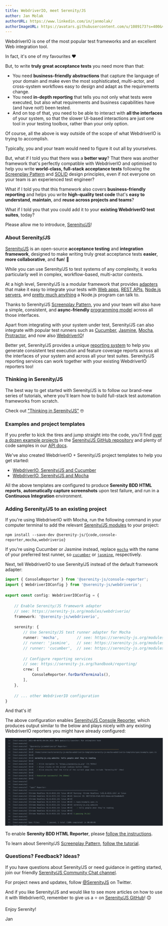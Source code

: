 ```yaml
---
title: WebdriverIO, meet Serenity/JS
author: Jan Molak
authorURL: https://www.linkedin.com/in/janmolak/
authorImageURL: https://avatars.githubusercontent.com/u/1089173?s=400&v=4
---
```


WebdriverIO is one of the most popular test frameworks and an excellent Web integration tool.

In fact, it's one of my favourites ❤️

But, to write **truly great acceptance tests** you need more than that:

- You need **business-friendly abstractions** that capture the language of your domain and make even the most sophisticated, multi-actor, and cross-system workflows easy to design and adapt as the requirements change.
- You need **in-depth reporting** that tells you not only what tests were executed, but also what requirements and business capabilities have (and have not!) been tested.
- And on top of that, you need to be able to interact with **all the interfaces** of your system, so that the slower UI-based interactions are just one tool in your testing toolbox, rather than your only option.

Of course, all the above is way outside of the scope of what WebdriverIO is trying to accomplish.

Typically, you and your team would need to figure it out all by yourselves.

But, what if I told you that there was a **better way**? That there was another framework that's perfectly compatible with WebdriverIO and optimised to help you write **world-class, full-stack acceptance tests** following the [Screenplay Pattern](https://serenity-js.org/handbook/design/screenplay-pattern.html) and [SOLID](https://en.wikipedia.org/wiki/SOLID) design principles, even if not everyone on your team is an experienced test engineer?

What if I told you that this framework also covers **business-friendly reporting** and helps you write **high-quality test code** that's **easy to understand**, **maintain**, and **reuse across projects and teams**?

What if I told you that you could add it to your **existing WebdriverIO test suites**, today?

Please allow me to introduce, [Serenity/JS](https://serenity-js.org)!

### About Serenity/JS

[Serenity/JS](https://serenity-js.org) is an open-source **acceptance testing** and **integration framework**, designed to make writing truly great acceptance tests **easier**, **more collaborative**, and **fun**! 🚀

While you can use Serenity/JS to test systems of any complexity, it works particularly well in complex, workflow-based, multi-actor contexts.

At a high level, Serenity/JS is a modular framework that provides [adapters](https://serenity-js.org/modules/) that make it easy to integrate your tests with [Web apps](https://serenity-js.org/modules/webdriverio/), [REST APIs](https://serenity-js.org/modules/rest/), [Node.js servers](https://serenity-js.org/modules/local-server/), and [pretty much anything](https://serenity-js.org/handbook/integration/architecture.html) a Node.js program can talk to.

Thanks to Serenity/JS [Screenplay Pattern](https://serenity-js.org/handbook/design/screenplay-pattern.html), you and your team will also have a simple, consistent, and **async-friendly** [programming model](https://serenity-js.org/handbook/thinking-in-serenity-js/index.html) across all those interfaces.

Apart from integrating with your system under test, Serenity/JS can also integrate with popular test runners such as [Cucumber](https://serenity-js.org/modules/cucumber/), [Jasmine](https://serenity-js.org/modules/jasmine/), [Mocha](https://serenity-js.org/modules/mocha/), [Protractor](https://serenity-js.org/modules/protractor/), and now also [WebdriverIO](https://serenity-js.org/modules/webdriverio/)!

Better yet, Serenity/JS provides a unique [reporting system](https://serenity-js.org/handbook/reporting/index.html) to help you generate consistent test execution and feature coverage reports across all the interfaces of your system and across all your test suites.
Serenity/JS reporting services can work together with your existing WebdriverIO reporters too!

### Thinking in Serenity/JS

The best way to get started with Serenity/JS is to follow our brand-new series of tutorials, where you'll learn how to build full-stack test automation frameworks from scratch.

Check out ["Thinking in Serenity/JS"](https://serenity-js.org/handbook/thinking-in-serenity-js/index.html) 🤓

### Examples and project templates

If you prefer to kick the tires and jump straight into the code, you'll find [over a dozen example projects](https://github.com/serenity-js/serenity-js/tree/master/examples) in the [Serenity/JS GitHub repository](https://github.com/serenity-js/serenity-js) and plenty of code samples in our [API docs](https://serenity-js.org/modules/webdriverio/).

We've also created WebdriverIO + Serenity/JS project templates to help you get started:
- [WebdriverIO, Serenity/JS and Cucumber](https://github.com/serenity-js/serenity-js-cucumber-webdriverio-template/)
- [WebdriverIO, Serenity/JS and Mocha](https://github.com/serenity-js/serenity-js-mocha-webdriverio-template/)

All the above templates are configured to produce **Serenity BDD HTML reports**, **automatically capture screenshots** upon test failure, and run in a **Continuous Integration** environment.

### Adding Serenity/JS to an existing project

If you're using WebdriverIO with Mocha, run the following command in your computer terminal to add the relevant [Serenity/JS modules](https://serenity-js.org/modules) to your project:

```shell
npm install --save-dev @serenity-js/{code,console-reporter,mocha,webdriverio}
```

If you're using Cucumber or Jasmine instead, replace [`mocha`](https://serenity-js.org/modules/mocha) with the name of your preferred test runner, so [`cucumber`](https://serenity-js.org/modules/cucumber) or [`jasmine`](https://serenity-js.org/modules/jasmine), respectively.

Next, tell WebdriverIO to use Serenity/JS instead of the default framework adapter:

```ts title=wdio.conf.ts
import { ConsoleReporter } from '@serenity-js/console-reporter';
import { WebdriverIOConfig } from '@serenity-js/webdriverio';

export const config: WebdriverIOConfig = {

    // Enable Serenity/JS framework adapter
    // see: https://serenity-js.org/modules/webdriverio/
    framework: '@serenity-js/webdriverio',

    serenity: {
        // Use Serenity/JS test runner adapter for Mocha
        runner: 'mocha',        // see: https://serenity-js.org/modules/mocha/
        // runner: 'jasmine',   // see: https://serenity-js.org/modules/jasmine/
        // runner: 'cucumber',  // see: https://serenity-js.org/modules/cucumber/

        // Configure reporting services
        // see: https://serenity-js.org/handbook/reporting/
        crew: [
            ConsoleReporter.forDarkTerminals(),
        ],
    },

    // ... other WebdriverIO configuration
}
```

And that's it!

The above configuration enables [Serenity/JS Console Reporter](https://serenity-js.org/modules/console-reporter), which produces output similar to the below and plays nicely with any existing WebdriverIO reporters you might have already configured:

![Serenity/JS Console Reporter output](assets/serenity-js-console-reporter-output.png)

To enable **Serenity BDD HTML Reporter**, please [follow the instructions](https://serenity-js.org/handbook/reporting/serenity-bdd-reporter.html).

To learn about Serenity/JS [Screenplay Pattern](https://serenity-js.org/handbook/design/screenplay-pattern.html), [follow the tutorial](https://serenity-js.org/handbook/thinking-in-serenity-js/index.html).

### Questions? Feedback? Ideas?

If you have questions about Serenity/JS or need guidance in getting started, join our friendly [Serenity/JS Community Chat channel](https://gitter.im/serenity-js/Lobby).

For project news and updates, follow [@SerenityJS](https://twitter.com/SerenityJS) on Twitter.

And if you like Serenity/JS and would like to see more articles on how to use it with WebdriverIO, remember to give us a ⭐ on [Serenity/JS GitHub](https://github.com/serenity-js/serenity-js)! 😊

Enjoy Serenity!

Jan
